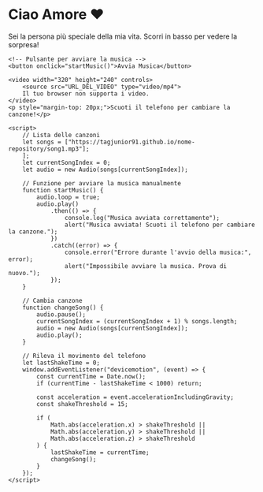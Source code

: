 <body>
    <h1>Ciao Amore ❤️</h1>
    <p>Sei la persona più speciale della mia vita. Scorri in basso per vedere la sorpresa!</p>

    <!-- Pulsante per avviare la musica -->
    <button onclick="startMusic()">Avvia Musica</button>

    <video width="320" height="240" controls>
        <source src="URL_DEL_VIDEO" type="video/mp4">
        Il tuo browser non supporta i video.
    </video>
    <p style="margin-top: 20px;">Scuoti il telefono per cambiare la canzone!</p>

    <script>
        // Lista delle canzoni
        let songs = ["https://tagjunior91.github.io/nome-repository/song1.mp3"];
        ];
        let currentSongIndex = 0;
        let audio = new Audio(songs[currentSongIndex]);

        // Funzione per avviare la musica manualmente
        function startMusic() {
            audio.loop = true;
            audio.play()
                .then(() => {
                    console.log("Musica avviata correttamente");
                    alert("Musica avviata! Scuoti il telefono per cambiare la canzone.");
                })
                .catch((error) => {
                    console.error("Errore durante l'avvio della musica:", error);
                    alert("Impossibile avviare la musica. Prova di nuovo.");
                });
        }

        // Cambia canzone
        function changeSong() {
            audio.pause();
            currentSongIndex = (currentSongIndex + 1) % songs.length;
            audio = new Audio(songs[currentSongIndex]);
            audio.play();
        }

        // Rileva il movimento del telefono
        let lastShakeTime = 0;
        window.addEventListener("devicemotion", (event) => {
            const currentTime = Date.now();
            if (currentTime - lastShakeTime < 1000) return;

            const acceleration = event.accelerationIncludingGravity;
            const shakeThreshold = 15;

            if (
                Math.abs(acceleration.x) > shakeThreshold ||
                Math.abs(acceleration.y) > shakeThreshold ||
                Math.abs(acceleration.z) > shakeThreshold
            ) {
                lastShakeTime = currentTime;
                changeSong();
            }
        });
    </script>
</body>